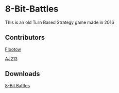 # 8-Bit-Battles
This is an old Turn Based Strategy game made in 2016

## Contributors
<a href="https://github.com/Flootow">Flootow</a>

<a href="https://github.com/AJ213">AJ213</a> 

## Downloads
<a href="https://www.dropbox.com/sh/ryqhojsaoftur91/AAA1qhmL5ylaXx_eWaT6XL9Fa?dl=0">8-Bit Battles</a>
